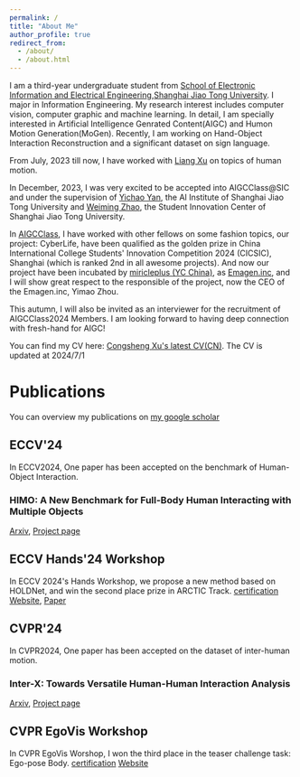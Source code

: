 ```yaml
---
permalink: /
title: "About Me"
author_profile: true
redirect_from: 
  - /about/
  - /about.html
---
```


I am a third-year undergraduate student from [School of Electronic Information and Electrical Engineering](https://www.seiee.sjtu.edu.cn/),[Shanghai Jiao Tong University](https://www.sjtu.edu.cn/). I major in Information Engineering. My research interest includes computer vision, computer graphic and machine learning. In detail, I am specially interested in Artificial Intelligence Genrated Content(AIGC) and Humon Motion Generation(MoGen). Recently, I am working on Hand-Object Interaction Reconstruction and a significant dataset on sign language.

From July, 2023 till now, I have worked with [Liang Xu](https://liangxuy.github.io/) on topics of human motion. 

In December, 2023, I was very excited to be accepted into AIGCClass@SIC and under the supervision of [Yichao Yan](https://daodaofr.github.io/), the AI Institute of Shanghai Jiao Tong University and [Weiming Zhao](https://zwm0426.github.io), the Student Innovation Center of Shanghai Jiao Tong University. 

In [AIGCClass](https://sjtu-aigc.github.io/), I have worked with other fellows on some fashion topics, our project: CyberLife, have been qualified as the golden prize in China International College Students' Innovation Competition 2024 (CICSIC), Shanghai (which is ranked 2nd in all awesome projects). And now our project have been incubated by [miricleplus (YC China)](https://www.miracleplus.com/), as [Emagen.inc](https://emagen.cn), and I will show great respect to the responsible of the project, now the CEO of the Emagen.inc, Yimao Zhou.

This autumn, I will also be invited as an interviewer for the recruitment of AIGCClass2024 Members. I am looking forward to having deep connection with fresh-hand for AIGC!

You can find my CV here: [Congsheng Xu's latest CV(CN)](../assets/育才计划简历.pdf).
The CV is updated at 2024/7/1

# Publications

You can overview my publications on [my google scholar](https://scholar.google.com/citations?user=PYFaxeoAAAAJ&hl=en) 

## ECCV'24
In ECCV2024, One paper has been accepted on the benchmark of Human-Object Interaction.
### HIMO: A New Benchmark for Full-Body Human Interacting with Multiple Objects
[Arxiv](https://arxiv.org/abs/2407.12371), [Project page](https://lvxintao.github.io/himo/)
## ECCV Hands'24 Workshop
In ECCV 2024's Hands Workshop, we propose a new method based on HOLDNet, and win the second place prize in ARCTIC Track.
[certification](../images/20240930_ECCV_Challenge.jpg)
[Website](https://hands-workshop.org/), [Paper](https://hands-workshop.org/files/2024/ACE.pdf)
## CVPR'24
In CVPR2024, One paper has been accepted on the dataset of inter-human motion.
### Inter-X: Towards Versatile Human-Human Interaction Analysis
[Arxiv](https://arxiv.org/abs/2312.16051), [Project page](https://liangxuy.github.io/inter-x/)
## CVPR EgoVis Workshop
In CVPR EgoVis Worshop, I won the third place in the teaser challenge task: Ego-pose Body.
[certification](../images/20240620_CVPR_Challenge.jpg)
[Website](https://egovis.github.io/cvpr24/)




